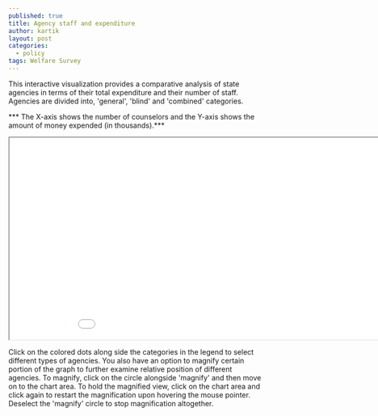 ```yaml
---
published: true
title: Agency staff and expenditure
author: kartik
layout: post
categories: 
  - policy
tags: Welfare Survey
---
```


This interactive visualization provides a comparative analysis of state agencies in terms of their total expenditure and their number of staff. Agencies are divided into, 'general', 'blind' and 'combined' categories. 

*** The X-axis shows the number of counselors and the Y-axis shows the amount of money expended (in thousands).***

  <iframe seamless="seamless" scrolling="no" src="/coun_coun.html" width="960" height="400"></iframe>
  
Click on the colored dots along side the categories in the legend to select different types of agencies. You also have an option to magnify certain portion of the graph to further examine relative position of different agencies. To magnify, click on the circle alongside 'magnify' and then move on to the chart area. To hold the magnified view, click on the chart area and click again to restart the magnification upon hovering the mouse pointer. Deselect the 'magnify' circle to stop magnification altogether.
